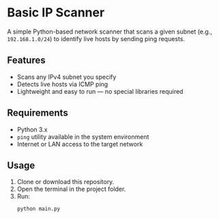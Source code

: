 # Basic IP Scanner

A simple Python-based network scanner that scans a given subnet (e.g., `192.168.1.0/24`) to identify live hosts by sending ping requests.

## Features
- Scans any IPv4 subnet you specify
- Detects live hosts via ICMP ping
- Lightweight and easy to run — no special libraries required

## Requirements
- Python 3.x
- `ping` utility available in the system environment
- Internet or LAN access to the target network

## Usage
1. Clone or download this repository.
2. Open the terminal in the project folder.
3. Run:
   ```bash
   python main.py
